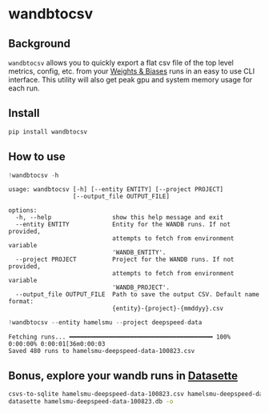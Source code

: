 # wandbtocsv

<!-- WARNING: THIS FILE WAS AUTOGENERATED! DO NOT EDIT! -->

## Background

`wandbtocsv` allows you to quickly export a flat csv file of the top
level metrics, config, etc. from your [Weights &
Biases](https://wandb.ai/) runs in an easy to use CLI interface. This
utility will also get peak gpu and system memory usage for each run.

## Install

``` sh
pip install wandbtocsv
```

## How to use

``` python
!wandbtocsv -h
```

    usage: wandbtocsv [-h] [--entity ENTITY] [--project PROJECT]
                      [--output_file OUTPUT_FILE]

    options:
      -h, --help                 show this help message and exit
      --entity ENTITY            Entity for the WANDB runs. If not provided,
                                 attempts to fetch from environment variable
                                 'WANDB_ENTITY'.
      --project PROJECT          Project for the WANDB runs. If not provided,
                                 attempts to fetch from environment variable
                                 'WANDB_PROJECT'.
      --output_file OUTPUT_FILE  Path to save the output CSV. Default name format:
                                 {entity}-{project}-{mmddyy}.csv

``` python
!wandbtocsv --entity hamelsmu --project deepspeed-data
```

    Fetching runs... ━━━━━━━━━━━━━━━━━━━━━━━━━━━━━━━━━━━━━━━━ 100% 0:00:00% 0:00:01[36m0:00:03
    Saved 480 runs to hamelsmu-deepspeed-data-100823.csv

## Bonus, explore your wandb runs in [Datasette](https://datasette.io/)

``` bash
csvs-to-sqlite hamelsmu-deepspeed-data-100823.csv hamelsmu-deepspeed-data-100823.db
datasette hamelsmu-deepspeed-data-100823.db -o
```
